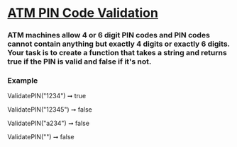 # [ATM PIN Code Validation](https://edabit.com/challenge/gBYEFXeD9G2JMZ9dD)

### ATM machines allow 4 or 6 digit PIN codes and PIN codes cannot contain anything but exactly 4 digits or exactly 6 digits. Your task is to create a function that takes a string and returns true if the PIN is valid and false if it's not.

### Example

ValidatePIN("1234") ➞ true

ValidatePIN("12345") ➞ false

ValidatePIN("a234") ➞ false

ValidatePIN("") ➞ false

